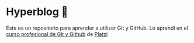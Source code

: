 # Hyperblog 💜
Este es un repositorio para aprender a utilizar Git y GitHub. Lo aprendi en el [ curso profesional de Git y Github](https://platzi.com/cursos/git-github/ " curso de Git y Github") de [Platzi](https://platzi.com/ "Platzi")
